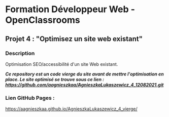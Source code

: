 # Formation Développeur Web - OpenClassrooms
## Projet 4 : "Optimisez un site web existant"
### Description
Optimisation SEO/accessibilité d'un site Web existant. 

***Ce repository est un code vierge du site avant de mettre l'optimisation en place. 
Le site optimisé se trouve sous ce lien : https://github.com/aagnieszkaa/AgnieszkaLukaszewicz_4_12082021.git***
### Lien GitHub Pages : 
https://aagnieszkaa.github.io/AgnieszkaLukaszewicz_4_vierge/
